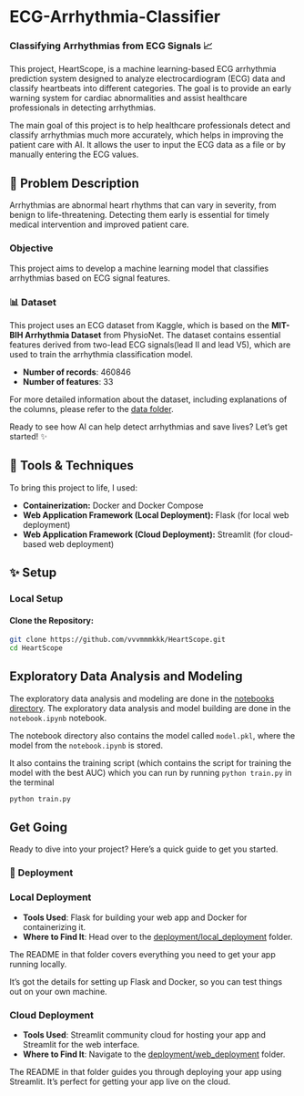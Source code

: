# ECG-Arrhythmia-Classifier

### Classifying Arrhythmias from ECG Signals 📈

This project, HeartScope, is a machine learning-based ECG arrhythmia prediction system designed to analyze electrocardiogram (ECG) data and classify heartbeats into different categories. The goal is to provide an early warning system for cardiac abnormalities and assist healthcare professionals in detecting arrhythmias.

The main goal of this project is to help healthcare professionals detect and classify arrhythmias much more accurately, which helps in improving the patient care with AI.
It allows the user to input the ECG data as a file or by manually entering the ECG values.

## 📝 **Problem Description**

Arrhythmias are abnormal heart rhythms that can vary in severity, from benign to life-threatening. Detecting them early is essential for timely medical intervention and improved patient care.

### **Objective**

This project aims to develop a machine learning model that classifies arrhythmias based on ECG signal features.

### 📊 **Dataset**

This project uses an ECG dataset from Kaggle, which is based on the **MIT-BIH Arrhythmia Dataset** from PhysioNet. The dataset contains essential features derived from two-lead ECG signals(lead II and lead V5), which are used to train the arrhythmia classification model.

- **Number of records**: 460846
- **Number of features**: 33

For more detailed information about the dataset, including explanations of the columns, please refer to the [data folder](./data/README.md).

Ready to see how AI can help detect arrhythmias and save lives? Let’s get started! ✨



## 🔧 Tools & Techniques

To bring this project to life, I used:

- **Containerization:** Docker and Docker Compose
- **Web Application Framework (Local Deployment):** Flask (for local web deployment)
- **Web Application Framework (Cloud Deployment):** Streamlit (for cloud-based web deployment)

## ✨ Setup

### **Local Setup**

#### **Clone the Repository**:

```bash
git clone https://github.com/vvvmmmkkk/HeartScope.git
cd HeartScope
```


## Exploratory Data Analysis and Modeling

The exploratory data analysis and modeling are done in the [notebooks directory](notebooks/). The exploratory data analysis and model building are done in the `notebook.ipynb` notebook.

The notebook directory also contains the model called `model.pkl`, where the model from the `notebook.ipynb` is stored.

It also contains the training script (which contains the script for training the model with the best AUC) which you can run by running `python train.py` in the terminal

```bash
python train.py
```

## Get Going

Ready to dive into your project? Here’s a quick guide to get you started.

### 📁 **Deployment**

### **Local Deployment**

- **Tools Used**: Flask for building your web app and Docker for containerizing it.
- **Where to Find It**: Head over to the [deployment/local_deployment](deployment/local_deployment) folder.

The README in that folder covers everything you need to get your app running locally.

It’s got the details for setting up Flask and Docker, so you can test things out on your own machine.

### **Cloud Deployment**

- **Tools Used**: Streamlit community cloud for hosting your app and Streamlit for the web interface.
- **Where to Find It**: Navigate to the [deployment/web_deployment](deployment/web_deployment) folder.

The README in that folder guides you through deploying your app using Streamlit. It’s perfect for getting your app live on the cloud.


